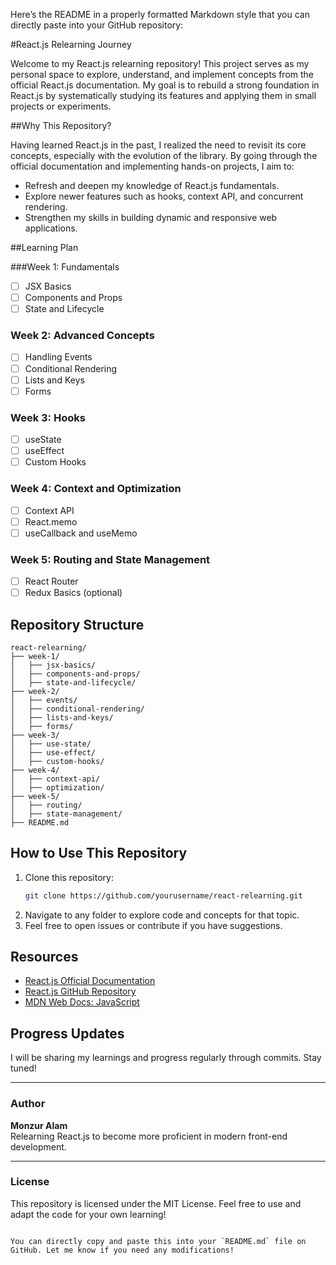 Here’s the README in a properly formatted Markdown style that you can directly paste into your GitHub repository:


#React.js Relearning Journey

Welcome to my React.js relearning repository! This project serves as my personal space to explore, understand, and implement concepts from the official React.js documentation. My goal is to rebuild a strong foundation in React.js by systematically studying its features and applying them in small projects or experiments.

##Why This Repository?

Having learned React.js in the past, I realized the need to revisit its core concepts, especially with the evolution of the library. By going through the official documentation and implementing hands-on projects, I aim to:

- Refresh and deepen my knowledge of React.js fundamentals.
- Explore newer features such as hooks, context API, and concurrent rendering.
- Strengthen my skills in building dynamic and responsive web applications.

##Learning Plan

###Week 1: Fundamentals
- [ ] JSX Basics
- [ ] Components and Props
- [ ] State and Lifecycle

### Week 2: Advanced Concepts
- [ ] Handling Events
- [ ] Conditional Rendering
- [ ] Lists and Keys
- [ ] Forms

### Week 3: Hooks
- [ ] useState
- [ ] useEffect
- [ ] Custom Hooks

### Week 4: Context and Optimization
- [ ] Context API
- [ ] React.memo
- [ ] useCallback and useMemo

### Week 5: Routing and State Management
- [ ] React Router
- [ ] Redux Basics (optional)

## Repository Structure

```
react-relearning/
├── week-1/
│   ├── jsx-basics/
│   ├── components-and-props/
│   ├── state-and-lifecycle/
├── week-2/
│   ├── events/
│   ├── conditional-rendering/
│   ├── lists-and-keys/
│   ├── forms/
├── week-3/
│   ├── use-state/
│   ├── use-effect/
│   ├── custom-hooks/
├── week-4/
│   ├── context-api/
│   ├── optimization/
├── week-5/
│   ├── routing/
│   ├── state-management/
├── README.md
```

## How to Use This Repository

1. Clone this repository:
   ```bash
   git clone https://github.com/yourusername/react-relearning.git
   ```
2. Navigate to any folder to explore code and concepts for that topic.
3. Feel free to open issues or contribute if you have suggestions.

## Resources

- [React.js Official Documentation](https://react.dev/)
- [React.js GitHub Repository](https://github.com/facebook/react)
- [MDN Web Docs: JavaScript](https://developer.mozilla.org/en-US/docs/Web/JavaScript)

## Progress Updates

I will be sharing my learnings and progress regularly through commits. Stay tuned!

---

### Author

**Monzur Alam**  
Relearning React.js to become more proficient in modern front-end development.

---

### License

This repository is licensed under the MIT License. Feel free to use and adapt the code for your own learning!
```

You can directly copy and paste this into your `README.md` file on GitHub. Let me know if you need any modifications!
